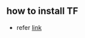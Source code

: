 ## how to install TF
* refer [link](https://linuxize.com/post/how-to-install-tensorflow-on-ubuntu-18-04/)
